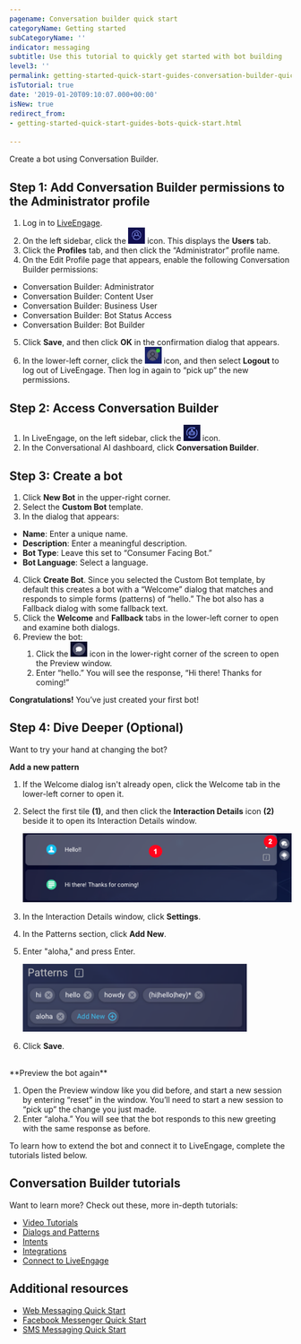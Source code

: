 ```yaml
---
pagename: Conversation builder quick start
categoryName: Getting started
subCategoryName: ''
indicator: messaging
subtitle: Use this tutorial to quickly get started with bot building
level3: ''
permalink: getting-started-quick-start-guides-conversation-builder-quick-start.html
isTutorial: true
date: '2019-01-20T09:10:07.000+00:00'
isNew: true
redirect_from:
- getting-started-quick-start-guides-bots-quick-start.html

---
```

Create a bot using Conversation Builder.

## Step 1: Add Conversation Builder permissions to the Administrator profile

1. Log in to [LiveEngage](https://authentication.liveperson.net/).
2. On the left sidebar, click the <img style="width:30px" src="img/icon_users.png"> icon. This displays the **Users** tab.
3. Click the **Profiles** tab, and then click the “Administrator” profile name.
4. On the Edit Profile page that appears, enable the following Conversation Builder permissions:
  - Conversation Builder: Administrator
  - Conversation Builder: Content User
  - Conversation Builder: Business User
  - Conversation Builder: Bot Status Access
  - Conversation Builder: Bot Builder
5. Click **Save**, and then click **OK** in the confirmation dialog that appears.
6. In the lower-left corner, click the <img style="width:30px" src="img/icon_person.png"> icon, and then select **Logout** to log out of LiveEngage. Then log in again to “pick up” the new permissions.

## Step 2: Access Conversation Builder

1. In LiveEngage, on the left sidebar, click the <img style="width:30px" src="img/icon_cb.png"> icon.
2. In the Conversational AI dashboard, click **Conversation Builder**.

## Step 3: Create a bot

1. Click **New Bot** in the upper-right corner.
2. Select the **Custom Bot** template.
3. In the dialog that appears:
  - **Name**: Enter a unique name.
  - **Description**: Enter a meaningful description.
  - **Bot Type**: Leave this set to “Consumer Facing Bot.”
  - **Bot Language**: Select a language.
4. Click **Create Bot**. Since you selected the Custom Bot template, by default this creates a bot with a “Welcome” dialog that matches and responds to simple forms (patterns) of “hello.” The bot also has a Fallback dialog with some fallback text.
5. Click the **Welcome** and **Fallback** tabs in the lower-left corner to open and examine both dialogs.
6. Preview the bot:
    1. Click the <img style="width:30px" src="img/icon_preview.png"> icon in the lower-right corner of the screen to open the Preview window.
    2. Enter “hello.” You will see the response, “Hi there! Thanks for coming!”

**Congratulations!** You’ve just created your first bot!

## Step 4: Dive Deeper (Optional)

Want to try your hand at changing the bot?

**Add a new pattern**
1. If the Welcome dialog isn't already open, click the Welcome tab in the lower-left corner to open it.
2. Select the first tile **(1)**, and then click the **Interaction Details** icon **(2)** beside it to open its Interaction Details window.

    <img style="width:600px" src="img/cb_window1.png">

3. In the Interaction Details window, click **Settings**.
4. In the Patterns section, click **Add New**.    
5. Enter "aloha," and press Enter.

     <img style="width:400px" src="img/cb_window2.png">

6. Click **Save**.
 
<br>
**Preview the bot again**

1. Open the Preview window like you did before, and start a new session by entering “reset” in the window. You’ll need to start a new session to “pick up” the change you just made.
2. Enter “aloha.” You will see that the bot responds to this new greeting with the same response as before.

To learn how to extend the bot and connect it to LiveEngage, complete the tutorials listed below.

## Conversation Builder tutorials

Want to learn more? Check out these, more in-depth tutorials:

* [Video Tutorials](https://developers.liveperson.com/conversation-builder-getting-started-0-video-tutorials.html)
* [Dialogs and Patterns](https://developers.liveperson.com/conversation-builder-getting-started-1-dialogs-and-patterns.html)
* [Intents](https://developers.liveperson.com/conversation-builder-getting-started-2-intents.html)
* [Integrations](https://developers.liveperson.com/conversation-builder-getting-started-3-integrations.html)
* [Connect to LiveEngage](https://developers.liveperson.com/conversation-builder-getting-started-4-connect-to-liveengage.html)

## Additional resources

* [Web Messaging Quick Start](https://knowledge.liveperson.com/getting-started-quick-start-guides-messaging-quick-start.html)
* [Facebook Messenger Quick Start](https://knowledge.liveperson.com/getting-started-quick-start-guides-facebook-messenger-quick-start.html)
* [SMS Messaging Quick Start](https://knowledge.liveperson.com/getting-started-quick-start-guides-twilio-sms-quick-start.html)